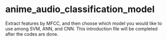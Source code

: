 # anime_audio_classification_model
Extract features by MFCC, and then choose which model you would like to use among SVM, ANN, and CNN.
This introduction file will be completed after the codes are done.
